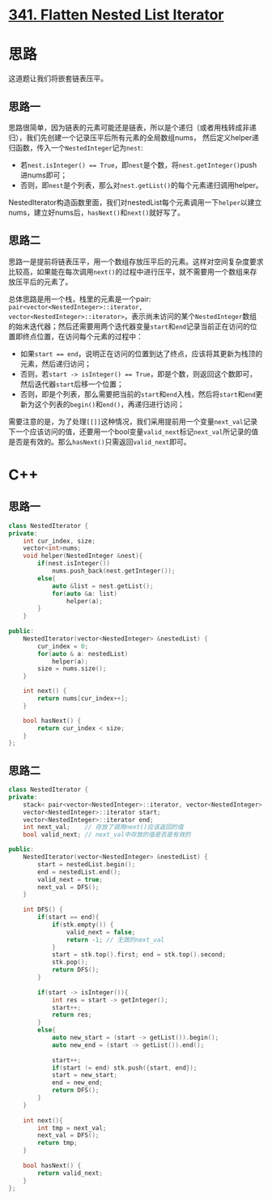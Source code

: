 # [341. Flatten Nested List Iterator](https://leetcode.com/problems/flatten-nested-list-iterator/)

# 思路

这道题让我们将嵌套链表压平。

## 思路一

思路很简单，因为链表的元素可能还是链表，所以是个递归（或者用栈转成非递归），我们先创建一个记录压平后所有元素的全局数组nums，
然后定义helper递归函数，传入一个`NestedInteger`记为`nest`:
* 若`nest.isInteger() == True`，即`nest`是个数，将`nest.getInteger()`push进nums即可；
* 否则，即`nest`是个列表，那么对`nest.getList()`的每个元素递归调用helper。

NestedIterator构造函数里面，我们对nestedList每个元素调用一下`helper`以建立nums，建立好nums后，`hasNext()`和`next()`就好写了。

## 思路二

思路一是提前将链表压平，用一个数组存放压平后的元素。这样对空间复杂度要求比较高，如果能在每次调用`next()`的过程中进行压平，就不需要用一个数组来存放压平后的元素了。

总体思路是用一个栈，栈里的元素是一个pair: `pair<vector<NestedInteger>::iterator, vector<NestedInteger>::iterator>`，表示尚未访问的某个`NestedInteger`数组的始末迭代器；然后还需要用两个迭代器变量`start`和`end`记录当前正在访问的位置即终点位置，在访问每个元素的过程中：
* 如果`start == end`，说明正在访问的位置到达了终点，应该将其更新为栈顶的元素，然后递归访问；
* 否则，若`start -> isInteger() == True`，即是个数，则返回这个数即可，然后迭代器`start`后移一个位置；
* 否则，即是个列表，那么需要把当前的`start`和`end`入栈，然后将`start`和`end`更新为这个列表的`begin()`和`end()`，再递归进行访问；

需要注意的是，为了处理`[[]]`这种情况，我们采用提前用一个变量`next_val`记录下一个应该访问的值，还要用一个bool变量`valid_next`标记`next_val`所记录的值是否是有效的。那么`hasNext()`只需返回`valid_next`即可。

# C++
## 思路一
``` C++
class NestedIterator {
private:
    int cur_index, size;
    vector<int>nums;
    void helper(NestedInteger &nest){
        if(nest.isInteger())
            nums.push_back(nest.getInteger());
        else{
            auto &list = nest.getList();
            for(auto &a: list)
                helper(a);
        }     
    }
    
public:
    NestedIterator(vector<NestedInteger> &nestedList) {
        cur_index = 0;
        for(auto & a: nestedList)
            helper(a);
        size = nums.size();
    }

    int next() {
        return nums[cur_index++];
    }

    bool hasNext() {
        return cur_index < size;
    }
};
```

## 思路二
``` C++
class NestedIterator {
private:
    stack< pair<vector<NestedInteger>::iterator, vector<NestedInteger>::iterator> >stk;
    vector<NestedInteger>::iterator start;
    vector<NestedInteger>::iterator end;
    int next_val;    // 存放了调用next()应该返回的值
    bool valid_next; // next_val中存放的值是否是有效的

public:
    NestedIterator(vector<NestedInteger> &nestedList) {
        start = nestedList.begin();
        end = nestedList.end();
        valid_next = true;
        next_val = DFS();
    }
    
    int DFS() {
        if(start == end){
            if(stk.empty()) {
                valid_next = false;
                return -1; // 无效的next_val
            }
            start = stk.top().first; end = stk.top().second;
            stk.pop();
            return DFS();
        }
        
        if(start -> isInteger()){
            int res = start -> getInteger();
            start++;
            return res;
        }
        else{
            auto new_start = (start -> getList()).begin();
            auto new_end = (start -> getList()).end();
            
            start++;
            if(start != end) stk.push({start, end});
            start = new_start;
            end = new_end;
            return DFS();
        }
    }
    
    int next(){
        int tmp = next_val;
        next_val = DFS();
        return tmp;
    }
    
    bool hasNext() {
        return valid_next;
    }
};

```

